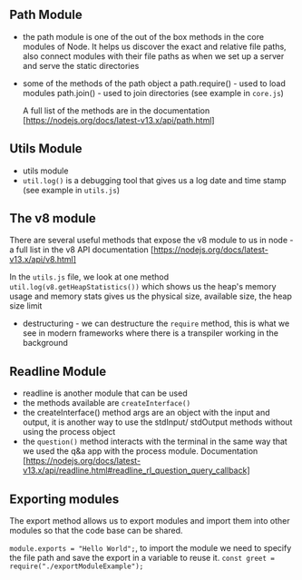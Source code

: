 ## Path Module

- the path module is one of the out of the box methods in the core modules of Node. It helps us discover the exact and relative file paths, also connect modules with their file paths as when we set up a server and serve the static directories
- some of the methods of the path object a
  path.require() - used to load modules
  path.join() - used to join directories (see example in `core.js`)

  A full list of the methods are in the documentation [https://nodejs.org/docs/latest-v13.x/api/path.html]

## Utils Module

- utils module
- `util.log()` is a debugging tool that gives us a log date and time stamp (see example in `utils.js`)

## The v8 module

There are several useful methods that expose the v8 module to us in node - a full list in the v8 API documentation [https://nodejs.org/docs/latest-v13.x/api/v8.html]

In the `utils.js` file, we look at one method `util.log(v8.getHeapStatistics())` which shows us the heap's memory usage and memory stats gives us the physical size, available size, the heap size limit

- destructuring - we can destructure the `require` method, this is what we see in modern frameworks where there is a transpiler working in the background

## Readline Module

- readline is another module that can be used
- the methods available are `createInterface()`
- the createInterface() method args are an object with the input and output, it is another way to use the stdInput/ stdOutput methods without using the process object
- the `question()` method interacts with the terminal in the same way that we used the q&a app with the process module.
  Documentation [https://nodejs.org/docs/latest-v13.x/api/readline.html#readline_rl_question_query_callback]

## Exporting modules

The export method allows us to export modules and import them into other modules so that the code base can be shared.

`module.exports = "Hello World";`, to import the module we need to specify the file path and save the export in a variable to reuse it. `const greet = require("./exportModuleExample");`
